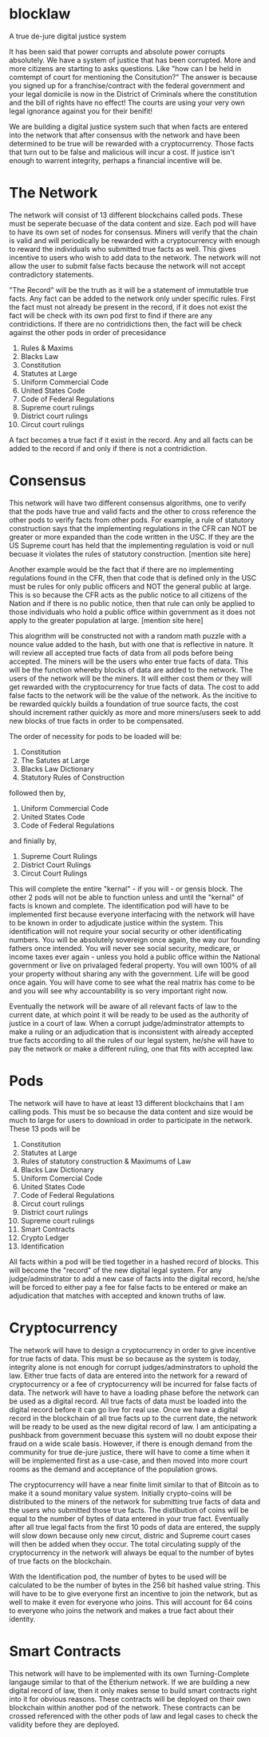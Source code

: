 # blocklaw
A true de-jure digital justice system

It has been said that power corrupts and absolute power corrupts absolutely.
We have a system of justice that has been corrupted.  More and more citizens are starting to asks questions.  Like "how can I be held in comtempt of court for mentioning the Consitution?"  The answer is because you signed up for a franchise/contract with the federal government and your legal domicile is now in the District of Criminals where the constitution and the bill of rights have no effect!  The courts are using your very own legal ignorance against you for their benifit!

We are building a digital justice system such that when facts are entered into the network that after consensus with the network and have been determined to be true will be rewarded with a cryptocurrency.  Those facts that turn out to be false and malicious will incur a cost.  If justice isn't enough to warrent integrity, perhaps a financial incentive will be.

# The Network
The network will consist of 13 different blockchains called pods.  These must be seperate becuase of the data content and size.  Each pod will have to have its own set of nodes for consensus.  Miners will verify that the chain is valid and will periodically be rewarded with a cryptocurrency with enough to reward the individuals who submitted true facts as well.  This gives incentive to users who wish to add data to the network.  The network will not allow the user to submit false facts because the network will not accept contradictory statements.

"The Record" will be the truth as it will be a statement of immutatble true facts.  Any fact can be added to the network only under specific rules.  First the fact must not already be present in the record, if it does not exist the fact will be check with its own pod first to find if there are any contridictions.  If there are no contridictions then, the fact will be check against the other pods in order of precesidance
1) Rules & Maxims
2) Blacks Law
3) Constitution
4) Statutes at Large
5) Uniform Commercial Code
6) United States Code
7) Code of Federal Regulations
8) Supreme court rulings
9) District court rulings
10) Circut court rulings

A fact becomes a true fact if it exist in the record.  Any and all facts can be added to the record if and only if there is not a contridiction.

# Consensus
This network will have two different consensus algorithms, one to verify that the pods have true and valid facts and the other to cross reference the other pods to verify facts from other pods.  For example, a rule of statutory construction says that the implementing regulations in the CFR can NOT be greater or more expanded than the code written in the USC.  If they are the US Supreme court has held that the implementing regulation is void or null becuase it violates the rules of statutory construction.
[mention site here]

Another example would be the fact that if there are no implementing regulations found in the CFR, then that code that is defined only in the USC must be rules for only public officers and NOT the general public at large.  This is so because the CFR acts as the public notice to all citizens of the Nation and if there is no public notice, then that rule can only be applied to those individuals who hold a public office within government as it does not apply to the greater population at large. [mention site here]

This alogrithm will be constructed not with a random math puzzle with a nounce value added to the hash, but with one that is reflective in nature.  It will review all accepted true facts of data from all pods before being accepted.  The miners will be the users who enter true facts of data.  This will be the function whereby blocks of data are added to the network.   The users of the network will be the miners.  It will either cost them or they will get rewarded with the cryptocurrency for true facts of data.  The cost to add false facts to the network will be the value of the network.  As the incitive to be rewarded quickly builds a foundation of true source facts, the cost should increment rather quickly as more and more miners/users seek to add new blocks of true facts in order to be compensated.  

The order of necessity for pods to be loaded will be:
1. Constitution
2. The Satutes at Large
3. Blacks Law Dictionary
4. Statutory Rules of Construction

followed then by,
1. Uniform Commercial Code
2. United States Code
3. Code of Federal Regulations

and finially by,
1. Supreme Court Rulings
2. District Court Rulings
3. Circut Court Rulings

This will complete the entire "kernal" - if you will - or gensis block.  The other 2 pods will not be able to function unless and until the "kernal" of facts is known and complete.  The identification pod will have to be implemented first because everyone interfacing with the network will have to be known in order to adjudicate justice within the system.  This identification will not require your social security or other identificating numbers.   You will be absolutely sovereign once again, the way our founding fathers once intended.  You will never see social security, medicare, or income taxes ever again - unless you hold a public office within the National government or live on privalaged federal property.  You will own 100% of all your property without sharing any with the government.  Life will be good once again.  You will have come to see what the real matrix has come to be and you will see why accountability is so very important right now.


Eventually the network will be aware of all relevant facts of law to the current date, at which point it will be ready to be used as the authority of justice in a court of law.  When a corrupt judge/adminstrator attempts to make a ruling or an adjudication that is inconsistent with already accepted true facts according to all the rules of our legal system, he/she will have to pay the network or make a different ruling, one that fits with accepted law.

# Pods
The network will have to have at least 13 different blockchains that I am calling pods.  This must be so because the data content and size would be much to large for users to download in order to participate in the network.  These 13 pods will be
1. Constitution
2. Statutes at Large
3. Rules of statutory construction & Maximums of Law
4. Blacks Law Dictionary
5. Uniform Comercial Code
6. United States Code
7. Code of Federal Regulations
8. Circut court rulings
9. District court rulings
10. Supreme court rulings
11. Smart Contracts
12. Crypto Ledger
13. Identification

All facts within a pod will be tied together in a hashed record of blocks.  This will become the "record" of the new digital legal system.  For any judge/adminstrator to add a new case of facts into the digital record, he/she will be forced to either pay a fee for false facts to be entered or make an adjudication that matches with accepted and known truths of law.

# Cryptocurrency
The network will have to design a cryptocurrency in order to give incentive for true facts of data.  This must be so because as the system is today, integrity alone is not enough for corrupt judges/adminstrators to uphold the law.  Either true facts of data are entered into the network for a reward of cryptocurrency or a fee of cryptocurrency will be incurred for false facts of data.  The network will have to have a loading phase before the network can be used as a digital record.  All true facts of data must be loaded into the digital record before it can go live for real use.  Once we have a digital record in the blockchain of all true facts up to the current date, the network will be ready to be used as the new digital record of law.  I am anticipating a pushback from government becuase this system will no doubt expose their fraud on a wide scale basis.  However, if there is enough demand from the community for true de-jure justice, there will have to come a time when it will be implemented first as a use-case, and then moved into more court rooms as the demand and acceptance of the population grows.


The cryptocurrency will have a near finite limit similar to that of Bitcoin as to make it a sound monitary value system.  Initially crypto-coins will be distributed to the miners of the network for submitting true facts of data and the users who submitted those true facts.  The distibution of coins will be equal to the number of bytes of data entered in your true fact. Eventually after all true legal facts from the first 10 pods of data are entered, the supply will slow down because only new circut, distric and Supreme court cases will then be added when they occur.  The total circulating supply of the cryptocurrency in the network will always be equal to the number of bytes of true facts on the blockchain.

With the Identification pod, the number of bytes to be used will be calculated to be the number of bytes in the 256 bit hashed value string.  This will have to be to give everyone first an incentive to join the network, but as well to make it even for everyone who joins.  This will account for 64 coins to everyone who joins the network and makes a true fact about their identity.

# Smart Contracts
This network will have to be implemented with its own Turning-Complete langauge similar to that of the Etherium network.  If we are building a new digital record of law, then it only makes sense to build smart contracts right into it for obvious reasons. These contracts will be deployed on their own blockchain within another pod of the network.   These contracts can be crossed referenced with the other pods of law and legal cases to check the validity before they are deployed.  
